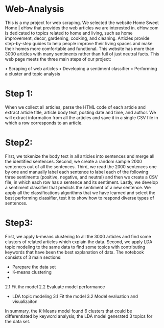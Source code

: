 # Web-Analysis
This is a my project for web scraping. We selected the website Home Sweet Home | eHow that provides the web articles we are interested in. eHow.com is dedicated to topics related to home and living, such as home
improvement, decor, gardening, cooking, and cleaning. Articles provide step-by-step guides to help people improve their living spaces and make their homes more comfortable and functional. This website has more than 3000 articles with many
sentiments rather than full of just neutral facts. This web page meets the three main steps of our project:

• Scraping of web articles
• Developing a sentiment classifier
• Performing a cluster and topic analysis

# Step 1:
When we collect all articles, parse the HTML code of each article and extract article title, article body text, posting date and time, and author. We will extract information
from all the articles and save it in a single CSV file in which a row corresponds to an article.

# Step2:

First, we tokenize the body text in all articles into sentences and merge all the identified sentences. Second, we create a random sample 2000 sentences out of all the sentences.
Third, we read the 2000 sentences one by one and manually label each sentence to label each of the following three sentiments (positive, negative, and neutral) and then we
create a CSV file, in which each row has a sentence and its sentiment. Lastly, we develop a sentiment classifier that predicts the sentiment of a new sentence. We apply
all the classifications algorithms that we have learned and select the best performing classifier, test it to show how to respond diverse types of sentences.
# Step3:

First, we apply k-means clustering to all the 3000 articles and find some clusters of related articles which explain the data. Second, we apply LDA topic modeling to the
same data to find some topics with contributing keywords that have been the best explanation of data.
The notebook consists of 3 main sections:

- Parepare the data set
- K-means clustering
- 
2.1 Fit the model
2.2 Evaluate model performance
  
- LDA topic modeling
3.1 Fit the model
3.2 Model evaluation and visualizaiton
  
In summary, the K-Means model found 6 clusters that could be differentiated by keyword analysis; the LDA model generated 3 topics for the data set.
